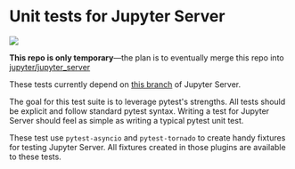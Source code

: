 # Unit tests for Jupyter Server

![](https://github.com/Zsailer/jupyter_server_tests/workflows/Tests/badge.svg)

**This repo is only temporary**—the plan is to eventually merge this repo into [jupyter/jupyter_server](https://github.com/jupyter/jupyter_server)

These tests currently depend on [this branch](https://github.com/Zsailer/jupyter_server/tree/httpserver) of Jupyter Server.

The goal for this test suite is to leverage pytest's strengths. All tests should be explicit and follow standard pytest syntax. Writing a test for Jupyter Server should feel as simple as writing a typical pytest unit test.

These test use `pytest-asyncio` and `pytest-tornado` to create handy fixtures for testing Jupyter Server. All fixtures created in those plugins are available to these tests.

